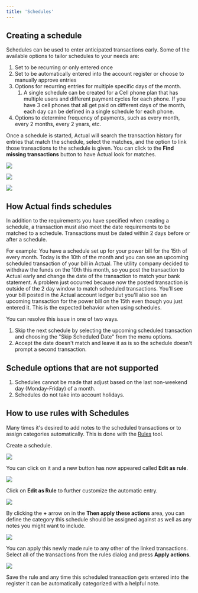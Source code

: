 ```yaml
---
title: 'Schedules'
---
```

[rules]: ./rules

## Creating a schedule

Schedules can be used to enter anticipated transactions early.  Some of the available options to tailor schedules to your needs are:

1.  Set to be recurring or only entered once
2.  Set to be automatically entered into the account register or choose to manually approve entries
3.  Options for recurring entries for multiple specific days of the month.
    1. A single schedule can be created for a Cell phone plan that has multiple users and different payment cycles for each phone.  If you have 3 cell phones that all get paid on different days of the month, each day can be defined in a single schedule for each phone.
4.  Options to determine frequency of payments, such as every month, every 2 months, every 2 years, etc.

Once a schedule is started, Actual will search the transaction history for entries that match the schedule, select the matches, and the option to link those transactions to the schedule is given.  You can click to the **Find missing transactions** button to have Actual look for matches.

![](/img/schedules-1.png)

![](/img/schedules-6.png)

![](/img/schedules-7.png)

## How Actual finds schedules

In addition to the requirements you have specified when creating a schedule, a transaction must also meet the date requirements to be matched to a schedule.  Transactions must be dated within 2 days before or after a schedule.

For example:  You have a schedule set up for your power bill for the 15th of every month.  Today is the 10th of the month and you can see an upcoming scheduled transaction of your bill in Actual.  The utility company decided to withdraw the funds on the 10th this month, so you post the transaction to Actual early and change the date of the transaction to match your bank statement.  A problem just occurred because now the posted transaction is outside of the 2 day window to match scheduled transactions.  You'll see your bill posted in the Actual account ledger but you'll also see an upcoming transaction for the power bill on the 15th even though you just entered it.  This is the expected behavior when using schedules.  

You can resolve this issue in one of two ways.
1. Skip the next schedule by selecting the upcoming scheduled transaction and choosing the "Skip Scheduled Date" from the menu options.
2. Accept the date doesn't match and leave it as is so the schedule doesn't prompt a second transaction. 

## Schedule options that are not supported

1. Schedules cannot be made that adjust based on the last non-weekend day (Monday-Friday) of a month.
2. Schedules do not take into account holidays.

## How to use rules with Schedules

Many times it's desired to add notes to the scheduled transactions or to assign categories automatically. This is done with the [Rules][rules] tool.

Create a schedule.

![](/img/schedules-2.png)

You can click on it and a new button has now appeared called **Edit as rule**.

![](/img/schedules-3.png)

Click on **Edit as Rule** to further customize the automatic entry.

![](/img/schedules-4.png)

By clicking the **+** arrow on in the **Then apply these actions** area, you can define the category this schedule should be assigned against as well as any notes you might want to include.

![](/img/schedules-5.png)

You can apply this newly made rule to any other of the linked transactions. Select all of the transactions from the rules dialog and press **Apply actions**.

![](/img/schedules-8.png)

Save the rule and any time this scheduled transaction gets entered into the register it can be automatically categorized with a helpful note.